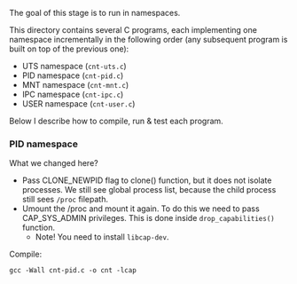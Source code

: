The goal of this stage is to run in namespaces.

This directory contains several C programs, each implementing one namespace incrementally in the following order
(any subsequent program is built on top of the previous one):
* UTS namespace (`cnt-uts.c`)
* PID namespace (`cnt-pid.c`)
* MNT namespace (`cnt-mnt.c`)
* IPC namespace (`cnt-ipc.c`)
* USER namespace (`cnt-user.c`)

Below I describe how to compile, run & test each program.



### PID namespace

What we changed here?
* Pass CLONE_NEWPID flag to clone() function, but it does not isolate processes. We still see global process list, because
the child process still sees `/proc` filepath.
* Umount the /proc and mount it again. To do this we need to pass CAP_SYS_ADMIN privileges. This is done inside `drop_capabilities()`
function.
  * Note! You need to install `libcap-dev`.

Compile:

`gcc -Wall cnt-pid.c -o cnt -lcap`


